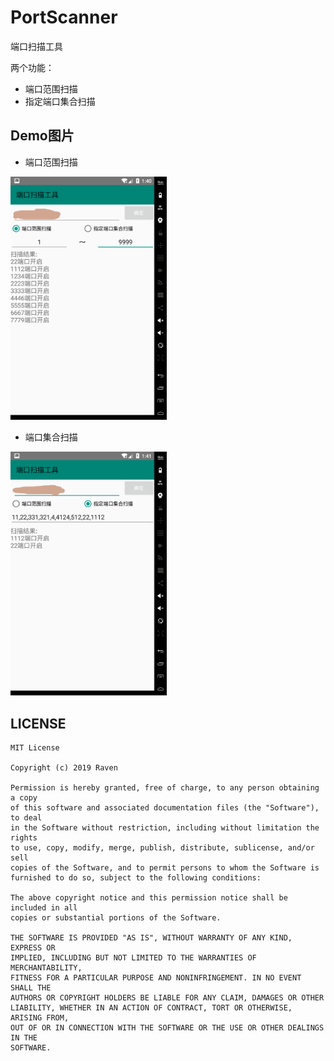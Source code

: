 # PortScanner
端口扫描工具

两个功能：

- 端口范围扫描
- 指定端口集合扫描



## Demo图片

- 端口范围扫描

<img src="https://github.com/ravenxrz/PortScanner/blob/master/samples/1553866847765.png" width="250px" >


- 端口集合扫描

<img src="https://github.com/ravenxrz/PortScanner/blob/master/samples/1553866871246.png" width="250px" >



## LICENSE

```
MIT License

Copyright (c) 2019 Raven

Permission is hereby granted, free of charge, to any person obtaining a copy
of this software and associated documentation files (the "Software"), to deal
in the Software without restriction, including without limitation the rights
to use, copy, modify, merge, publish, distribute, sublicense, and/or sell
copies of the Software, and to permit persons to whom the Software is
furnished to do so, subject to the following conditions:

The above copyright notice and this permission notice shall be included in all
copies or substantial portions of the Software.

THE SOFTWARE IS PROVIDED "AS IS", WITHOUT WARRANTY OF ANY KIND, EXPRESS OR
IMPLIED, INCLUDING BUT NOT LIMITED TO THE WARRANTIES OF MERCHANTABILITY,
FITNESS FOR A PARTICULAR PURPOSE AND NONINFRINGEMENT. IN NO EVENT SHALL THE
AUTHORS OR COPYRIGHT HOLDERS BE LIABLE FOR ANY CLAIM, DAMAGES OR OTHER
LIABILITY, WHETHER IN AN ACTION OF CONTRACT, TORT OR OTHERWISE, ARISING FROM,
OUT OF OR IN CONNECTION WITH THE SOFTWARE OR THE USE OR OTHER DEALINGS IN THE
SOFTWARE.
```

